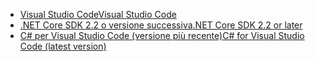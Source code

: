 * [<span data-ttu-id="ec884-101">Visual Studio Code</span><span class="sxs-lookup"><span data-stu-id="ec884-101">Visual Studio Code</span></span>](https://code.visualstudio.com/download)
* [<span data-ttu-id="ec884-102">.NET Core SDK 2.2 o versione successiva</span><span class="sxs-lookup"><span data-stu-id="ec884-102">.NET Core SDK 2.2 or later</span></span>](https://www.microsoft.com/net/download/all)
* [<span data-ttu-id="ec884-103">C# per Visual Studio Code (versione più recente)</span><span class="sxs-lookup"><span data-stu-id="ec884-103">C# for Visual Studio Code (latest version)</span></span>](https://marketplace.visualstudio.com/items?itemName=ms-vscode.csharp)